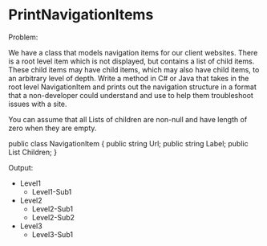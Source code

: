 # PrintNavigationItems

Problem:

We have a class that models navigation items for our client websites. 
There is a root level item which is not displayed, but contains a list of child items.
These child items may have child items, which may also have child items, to an arbitrary level of depth. 
Write a method in C# or Java that takes in the root level NavigationItem and prints out the navigation 
structure in a format that a non-developer could understand and use to help them troubleshoot issues with a site. 
 
You can assume that all Lists of children are non-null and have length of zero when they are empty.
 
 
public class NavigationItem 
{
	public string Url; 
	public string Label; 
	public List<NavigationItem> Children; 
}

Output:

- Level1
  - Level1-Sub1
- Level2
  - Level2-Sub1
  - Level2-Sub2
- Level3
  - Level3-Sub1
